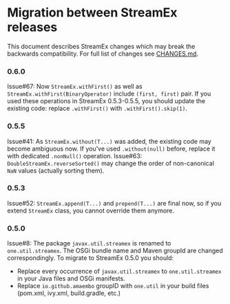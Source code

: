 # Migration between StreamEx releases

This document describes StreamEx changes which may break the backwards compatibility. For full list of changes see [CHANGES.md](CHANGES.md).  

### 0.6.0

Issue#67: Now `StreamEx.withFirst()` as well as `StreamEx.withFirst(BinaryOperator)` include `(first, first)` pair. If you used these operations in StreamEx 0.5.3-0.5.5, you should update the existing code: replace `.withFirst()` with `.withFirst().skip(1)`.

### 0.5.5

Issue#41: As `StreamEx.without(T...)` was added, the existing code may become ambiguous now. If you've used `.without(null)` before, replace it with dedicated `.nonNull()` operation.
Issue#63: `DoubleStreamEx.reverseSorted()` may change the order of non-canonical `NaN` values (actually sorting them).

### 0.5.3

Issue#52: `StreamEx.append(T...)` and `prepend(T...)` are final now, so if you extend `StreamEx` class, you cannot override them anymore. 

### 0.5.0

Issue#8: The package `javax.util.streamex` is renamed to `one.util.streamex`. The OSGi bundle name and Maven groupId are changed correspondingly. To migrate to StreamEx 0.5.0 you should:

* Replace every occurrence of `javax.util.streamex` to `one.util.streamex` in your Java files and OSGi manifests.
* Replace `io.github.amaembo` groupID with `one.util` in your build files (pom.xml, ivy.xml, build.gradle, etc.)
